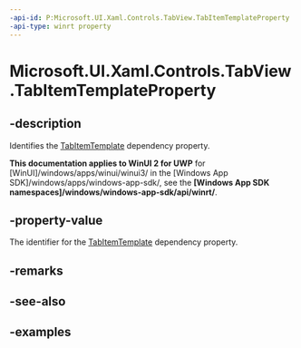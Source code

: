 ```yaml
---
-api-id: P:Microsoft.UI.Xaml.Controls.TabView.TabItemTemplateProperty
-api-type: winrt property
---
```


# Microsoft.UI.Xaml.Controls.TabView.TabItemTemplateProperty

<!--
public static Windows.UI.Xaml.DependencyProperty TabItemTemplateProperty { get; }
-->

## -description

Identifies the [TabItemTemplate](tabview_tabitemtemplate.md) dependency property.

**This documentation applies to WinUI 2 for UWP** for [WinUI]/windows/apps/winui/winui3/ in the [Windows App SDK]/windows/apps/windows-app-sdk/, see the **[Windows App SDK namespaces]/windows/windows-app-sdk/api/winrt/**.

## -property-value

The identifier for the [TabItemTemplate](tabview_tabitemtemplate.md) dependency property.

## -remarks

## -see-also

## -examples


